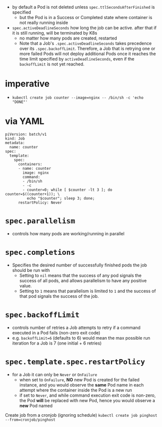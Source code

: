 - by default a Pod is not deleted unless `spec.ttlSecondsAfterFinished` is specified
  - but the Pod is in a Success or Completed state where container is not really running inside
- `spec.activeDeadlineSeconds` how long the job can be active. after that if it is still running, will be terminated by K8s
  - no matter how many pods are created, restarted
  - Note that a Job's `.spec.activeDeadlineSeconds` takes precedence over its `.spec.backoffLimit`. Therefore, a Job that is retrying one or more failed Pods will not deploy additional Pods once it reaches the time limit specified by `activeDeadlineSeconds`, even if the `backoffLimit` is not yet reached.

# imperative
- `kubectl create job counter --image=nginx -- /bin/sh -c 'echo "DONE"'`

# via YAML
```
piVersion: batch/v1
kind: Job
metadata:
  name: counter
spec:
  template:
    spec:
      containers:
      - name: counter
        image: nginx
        command:
        - /bin/sh
        - -c
        - counter=0; while [ $counter -lt 3 ]; do counter=$((counter+1)); \
          echo "$counter"; sleep 3; done;
      restartPolicy: Never
```

# `spec.parallelism`
- controls how many pods are working/running in parallel

# `spec.completions`
- Specifies the desired number of successfully finished pods the job should be run with
  - Setting to `nil` means that the success of any pod signals the success of all pods, and allows parallelism to have any positive value.
  - Setting to `1` means that parallelism is limited to `1` and the success of that pod signals the success of the job.

# `spec.backoffLimit`
- controls number of retries a Job attempts to retry if a command executed in a Pod fails (non-zero exit code)
- e.g. `backoffLimit=6` (defaults to 6) would mean the max possible run iteration for a Job is 7 (one initial + 6 retries)

# `spec.template.spec.restartPolicy`
- for a Job it can only be `Never` or `OnFailure`
  - when set to `OnFailure`, **NO** new Pod is created for the failed instance, and you would observe the **same** Pod name in each attempt where the container inside the Pod is a new run
  - if set to `Never`, and while command execution exit code is non-zero, the Pod **will** be replaced with new Pod, hence you would observe a **new** Pod named

Create job from a cronjob (ignoring schedule)
`kubectl create job pinghost --from=cronjob/pinghost`
